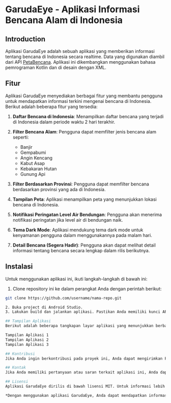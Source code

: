 # GarudaEye - Aplikasi Informasi Bencana Alam di Indonesia

## Introduction

Aplikasi GarudaEye adalah sebuah aplikasi yang memberikan informasi tentang bencana di Indonesia secara realtime. Data yang digunakan diambil dari API [PetaBencana](https://docs.petabencana.id/routes/). Aplikasi ini dikembangkan menggunakan bahasa pemrograman Kotlin dan di desain dengan XML.

## Fitur

Aplikasi GarudaEye menyediakan berbagai fitur yang membantu pengguna untuk mendapatkan informasi terkini mengenai bencana di Indonesia. Berikut adalah beberapa fitur yang tersedia:

1. **Daftar Bencana di Indonesia**: Menampilkan daftar bencana yang terjadi di Indonesia dalam periode waktu 2 hari terakhir.

2. **Filter Bencana Alam**: Pengguna dapat memfilter jenis bencana alam seperti:
   - Banjir
   - Gempabumi
   - Angin Kencang
   - Kabut Asap
   - Kebakaran Hutan
   - Gunung Api

3. **Filter Berdasarkan Provinsi**: Pengguna dapat memfilter bencana berdasarkan provinsi yang ada di Indonesia.

4. **Tampilan Peta**: Aplikasi menampilkan peta yang menunjukkan lokasi bencana di Indonesia.

5. **Notifikasi Peringatan Level Air Bendungan**: Pengguna akan menerima notifikasi peringatan jika level air di bendungan naik.

6. **Tema Dark Mode**: Aplikasi mendukung tema dark mode untuk kenyamanan pengguna dalam menggunakannya pada malam hari.

7. **Detail Bencana (Segera Hadir)**: Pengguna akan dapat melihat detail informasi tentang bencana secara lengkap dalam rilis berikutnya.

## Instalasi

Untuk menggunakan aplikasi ini, ikuti langkah-langkah di bawah ini:

1. Clone repository ini ke dalam perangkat Anda dengan perintah berikut:

```bash
git clone https://github.com/username/nama-repo.git

2. Buka project di Android Studio.
3. Lakukan build dan jalankan aplikasi. Pastikan Anda memiliki kunci API dari Google Maps untuk menampilkan peta pada aplikasi.

## Tampilan Aplikasi
Berikut adalah beberapa tangkapan layar aplikasi yang menunjukkan berbagai fitur yang tersedia dalam GarudaEye.

Tampilan Aplikasi 1
Tampilan Aplikasi 2
Tampilan Aplikasi 3

## Kontribusi
Jika Anda ingin berkontribusi pada proyek ini, Anda dapat mengirimkan Pull Request ke repository ini. Kami sangat menghargai kontribusi dari para pengguna.

## Kontak
Jika Anda memiliki pertanyaan atau saran terkait aplikasi ini, Anda dapat menghubungi tim GarudaEye melalui email support@garudaeye.com.

## Lisensi
Aplikasi GarudaEye dirilis di bawah lisensi MIT. Untuk informasi lebih lanjut tentang lisensi, silakan lihat LICENSE.

*Dengan menggunakan aplikasi GarudaEye, Anda dapat mendapatkan informasi bencana secara cepat dan akurat, membantu Anda untuk mengambil tindakan yang tepat dalam menghadapi situasi darurat. Semoga aplikasi ini dapat membantu masyarakat Indonesia untuk selalu waspada terhadap potensi bencana.*
